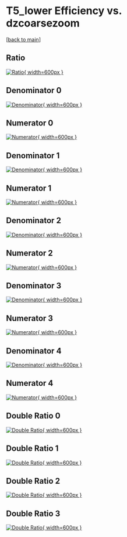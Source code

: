 # T5_lower Efficiency vs. dzcoarsezoom

[[back to main](./)]



## Ratio

[![Ratio](../mtv/var/T5_lower_vtr_211_-1_eff_dzcoarsezoom.png){ width=600px }](../mtv/var/T5_lower_vtr_211_-1_eff_dzcoarsezoom.pdf)

## Denominator 0

[![Denominator](../mtv/den/T5_lower_vtr_211_-1_eff_dzcoarsezoom_den0.png){ width=600px }](../mtv/den/T5_lower_vtr_211_-1_eff_dzcoarsezoom_den0.pdf)

## Numerator 0

[![Numerator](../mtv/num/T5_lower_vtr_211_-1_eff_dzcoarsezoom_num0.png){ width=600px }](../mtv/num/T5_lower_vtr_211_-1_eff_dzcoarsezoom_num0.pdf)

## Denominator 1

[![Denominator](../mtv/den/T5_lower_vtr_211_-1_eff_dzcoarsezoom_den1.png){ width=600px }](../mtv/den/T5_lower_vtr_211_-1_eff_dzcoarsezoom_den1.pdf)

## Numerator 1

[![Numerator](../mtv/num/T5_lower_vtr_211_-1_eff_dzcoarsezoom_num1.png){ width=600px }](../mtv/num/T5_lower_vtr_211_-1_eff_dzcoarsezoom_num1.pdf)

## Denominator 2

[![Denominator](../mtv/den/T5_lower_vtr_211_-1_eff_dzcoarsezoom_den2.png){ width=600px }](../mtv/den/T5_lower_vtr_211_-1_eff_dzcoarsezoom_den2.pdf)

## Numerator 2

[![Numerator](../mtv/num/T5_lower_vtr_211_-1_eff_dzcoarsezoom_num2.png){ width=600px }](../mtv/num/T5_lower_vtr_211_-1_eff_dzcoarsezoom_num2.pdf)

## Denominator 3

[![Denominator](../mtv/den/T5_lower_vtr_211_-1_eff_dzcoarsezoom_den3.png){ width=600px }](../mtv/den/T5_lower_vtr_211_-1_eff_dzcoarsezoom_den3.pdf)

## Numerator 3

[![Numerator](../mtv/num/T5_lower_vtr_211_-1_eff_dzcoarsezoom_num3.png){ width=600px }](../mtv/num/T5_lower_vtr_211_-1_eff_dzcoarsezoom_num3.pdf)

## Denominator 4

[![Denominator](../mtv/den/T5_lower_vtr_211_-1_eff_dzcoarsezoom_den4.png){ width=600px }](../mtv/den/T5_lower_vtr_211_-1_eff_dzcoarsezoom_den4.pdf)

## Numerator 4

[![Numerator](../mtv/num/T5_lower_vtr_211_-1_eff_dzcoarsezoom_num4.png){ width=600px }](../mtv/num/T5_lower_vtr_211_-1_eff_dzcoarsezoom_num4.pdf)

## Double Ratio 0

[![Double Ratio](../mtv/ratio/T5_lower_vtr_211_-1_eff_dzcoarsezoom_ratio0.png){ width=600px }](../mtv/ratio/T5_lower_vtr_211_-1_eff_dzcoarsezoom_ratio0.pdf)

## Double Ratio 1

[![Double Ratio](../mtv/ratio/T5_lower_vtr_211_-1_eff_dzcoarsezoom_ratio1.png){ width=600px }](../mtv/ratio/T5_lower_vtr_211_-1_eff_dzcoarsezoom_ratio1.pdf)

## Double Ratio 2

[![Double Ratio](../mtv/ratio/T5_lower_vtr_211_-1_eff_dzcoarsezoom_ratio2.png){ width=600px }](../mtv/ratio/T5_lower_vtr_211_-1_eff_dzcoarsezoom_ratio2.pdf)

## Double Ratio 3

[![Double Ratio](../mtv/ratio/T5_lower_vtr_211_-1_eff_dzcoarsezoom_ratio3.png){ width=600px }](../mtv/ratio/T5_lower_vtr_211_-1_eff_dzcoarsezoom_ratio3.pdf)

